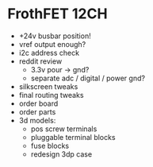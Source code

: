 # FrothFET 12CH
  * +24v busbar position!
  * vref output enough?
  * i2c address check
  * reddit review
    * 3.3v pour -> gnd?
    * separate adc / digital / power gnd?
  * silkscreen tweaks
  * final routing tweaks
  * order board
  * order parts
  * 3d models:
    * pos screw terminals
    * pluggable terminal blocks
    * fuse blocks
    * redesign 3dp case